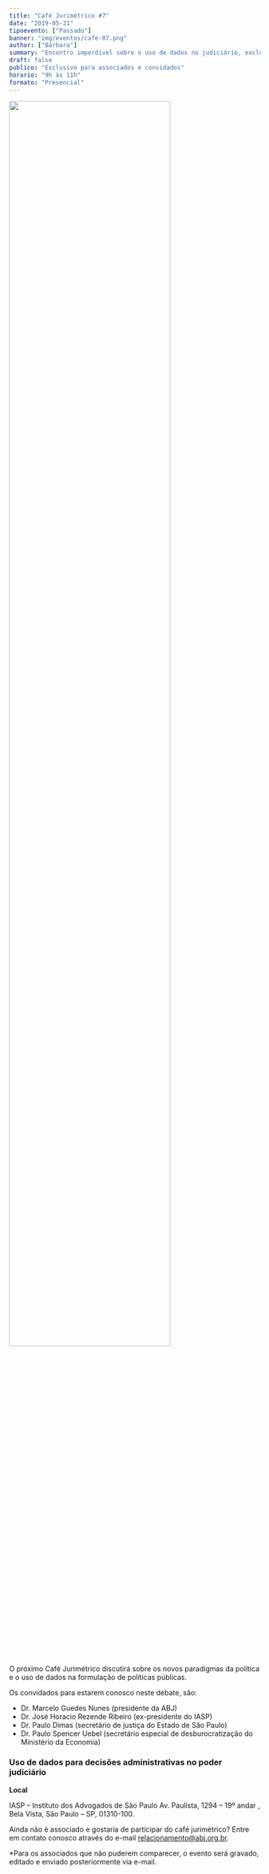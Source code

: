 ```yaml
---
title: "Café Jurimétrico #7"
date: "2019-05-31"
tipoevento: ["Passado"]
banner: "img/eventos/cafe-07.png"
author: ["Bárbara"]
summary: "Encontro imperdível sobre o uso de dados no judiciário, exclusivo para associados e convidados."
draft: false
publico: "Exclusivo para associados e convidados"
horario: "9h às 11h"
formato: "Presencial"
---
```


<img src="/img/eventos/cafe-07.png" width="80%">

O próximo Café Jurimétrico discutirá sobre os novos paradigmas da política e o uso de dados na formulação de políticas públicas.

Os convidados para estarem conosco neste debate, são:

- Dr. Marcelo Guedes Nunes (presidente da ABJ)
- Dr. José Horacio Rezende Ribeiro (ex-presidente do IASP)
- Dr. Paulo Dimas (secretário de justiça do Estado de São Paulo)
- Dr. Paulo Spencer Uebel (secretário especial de desburocratização do Ministério da Economia)

### Uso de dados para decisões administrativas no poder judiciário

**Local**

IASP – Instituto dos Advogados de São Paulo
Av. Paulista, 1294 – 19º andar , Bela Vista, São Paulo – SP, 01310-100.

Ainda não é associado e gostaria de participar do café jurimétrico?
Entre em contato conosco através do e-mail [relacionamento@abj.org.br](mailto:relacionamento@abj.org.br).

*Para os associados que não puderem comparecer, o evento será gravado, editado e enviado posteriormente via e-mail.

